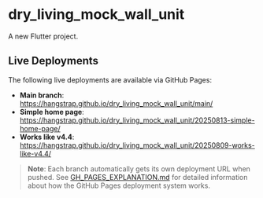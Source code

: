 # dry_living_mock_wall_unit

A new Flutter project.

## Live Deployments

The following live deployments are available via GitHub Pages:

- **Main branch**: https://hangstrap.github.io/dry_living_mock_wall_unit/main/
- **Simple home page**: https://hangstrap.github.io/dry_living_mock_wall_unit/20250813-simple-home-page/
- **Works like v4.4**: https://hangstrap.github.io/dry_living_mock_wall_unit/20250809-works-like-v4.4/

> **Note**: Each branch automatically gets its own deployment URL when pushed. See [GH_PAGES_EXPLANATION.md](./GH_PAGES_EXPLANATION.md) for detailed information about how the GitHub Pages deployment system works.


